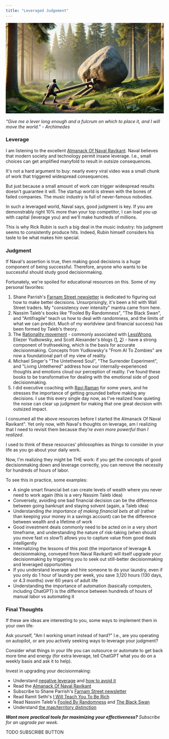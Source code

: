 ```yaml
---
title: "Leveraged Judgement"
---
```


![](./image.png)

_"Give me a lever long enough and a fulcrum on which to place it, and I will move the world." - Archimedes_

### Leverage
I am listening to the excellent [Almanack Of Naval Ravikant][navalmanack]. Naval believes that modern society and technology permit insane leverage. I.e., small choices can get amplified manyfold to result in outsize consequences. 

It's not a hard argument to buy: nearly every viral video was a small chunk of work that triggered widespread consequences.

But just because a small amount of work _can_ trigger widespread results doesn't guarantee it will. The startup world is strewn with the bones of failed companies. The music industry is full of never-famous nobodies.

In such a leveraged world, Naval says, good judgment is key. If you are demonstrably right 10% more than your top competitor, I can load you up with capital (leverage you) and we'll make hundreds of millions.

This is why Rick Rubin is such a big deal in the music industry: his judgment seems to consistently produce hits. Indeed, Rubin himself considers his taste to be what makes him special.

### Judgment
If Naval's assertion is true, then making good decisions is a huge component of being successful. Therefore, anyone who wants to be successful should study good decisionmaking.

Fortunately, we're spoiled for educational resources on this. Some of my personal favorites:

1. Shane Parrish's [Farnam Street newsletter][farnam-street] is dedicated to figuring out how to make better decisions. Unsurprisingly, it's been a hit with Wall Street traders. My "consistency over intensity" mantra came from here.
1. Nassim Taleb's books like "Fooled By Randomness", "The Black Swan", and "Antifragile" teach us how to deal with randomness, and the limits of what we can predict. Much of my worldview (and financial success) has been formed by Taleb's theory.
1. The [Rationality movement](https://www.lesswrong.com/tag/rationalist-movement) - commonly associated with [LessWrong](https://www.lesswrong.com/), Eliezer Yudkowsky, and Scott Alexander's blogs ([1](https://slatestarcodex.com/), [2](https://www.astralcodexten.com/)) - have a strong component of truthseeking, which is the basis for accurate decisionmaking. Concepts from Yudkowsky's "From AI To Zombies" are now a foundational part of my view of reality.
1. Michael Singer's "The Untethered Soul", "The Surrender Experiment", and "Living Untethered" address how our internally-experienced thoughts and emotions cloud our perception of reality. I've found these books to be transformative for dealing with the emotional side of good decisionmaking.
1. I did executive coaching with [Ravi Raman](https://raviraman.com/) for some years, and he stresses the importance of getting grounded before making any decisions. I use this every single day now, as I've realized how quieting the noise can clear up judgment for making that one great decision with outsized impact.

I consumed all the above resources before I started the Almanack Of Naval Ravikant". Yet only now, with Naval's thoughts on leverage, am I realizing that I need to revisit them because _they're even more powerful than I realized_. 

I used to think of these resources' philosophies as things to consider in your life as you go about your daily work. 

Now, I'm realizing they might be THE work: if you get the concepts of good decisionmaking down and leverage correctly, you can remove the necessity for hundreds of hours of labor.

To see this in practice, some examples:

- A single smart financial bet can create levels of wealth where you never need to work again (this is a very Nassim Taleb idea)
- Conversely, avoiding one bad financial decision can be the difference between going bankrupt and staying solvent (again, a Taleb idea)
- Understanding _the importance of making financial bets at all_ (rather than keeping your money in a savings account) can be the difference between wealth and a lifetime of work
- Good investment deals commonly need to be acted on in a very short timeframe, and understanding the nature of risk-taking (when should you move fast vs slow?) allows you to capture value from good deals intelligently
- Internalizing the lessons of this post (the importance of leverage & decisionmaking, conveyed from Naval Ravikant) will itself upgrade your decisionmaking by triggering you to seek out still-better decisionmaking and leveraged opportunities
- If you understand leverage and hire someone to do your laundry, even if you only do 1 hour of laundry per week, you save 3,120 hours (130 days, or 4.3 months) over 60 years of adult life
- Understanding the importance of automation (basically computers, including ChatGPT) is the difference between hundreds of hours of manual labor vs automating it

### Final Thoughts
If these are ideas are interesting to you, some ways to implement them in your own life:

Ask yourself, "Am I working smart instead of hard?" I.e., are you operating on autopilot, or are you actively seeking ways to leverage your judgment?

Consider what things in your life you can outsource or automate to get back more time and energy (for extra leverage, tell ChatGPT what you do on a weekly basis and ask it to help).

Invest in upgrading your decisionmaking:

- Understand [negative leverage](https://mieubrisse.substack.com/p/shattered-glass-and-negative-leverage) and [how to avoid it](https://mieubrisse.substack.com/p/first-do-nothing)
- Read the [Almanack Of Naval Ravikant](https://www.navalmanack.com/)
- Subscribe to Shane Parrish's [Farnam Street newsletter][farnam-street]
- Read Ramit Sethi's [I Will Teach You To Be Rich](https://www.iwillteachyoutoberich.com/)
- Read Nassim Taleb's [Fooled By Randomness](https://www.amazon.com/Fooled-Randomness-Hidden-Markets-Incerto/dp/0812975219) and [The Black Swan](https://www.amazon.com.br/Black-Swan-Improbable-Robustness-Fragility/dp/081297381X)
- Understand [the map/territory distinction](https://www.lesswrong.com/posts/KJ9MFBPwXGwNpadf2/skill-the-map-is-not-the-territory)

<!-- TODO link to first, do nothing -->
<!-- TODO link to the article on using ChatGPT to leverage your thinking when it's ready -->

_**Want more practical tools for maximizing your effectiveness?** Subscribe for an upgrade per week._

TODO SUBSCRIBE BUTTON

<!--------------------- ONLY LINKS BELOW HERE ------------------------>

[navalmanack]: https://www.navalmanack.com/
[farnam-street]: https://fs.blog/
